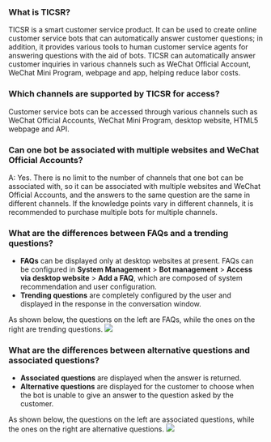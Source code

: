 ﻿### What is TICSR?

TICSR is a smart customer service product. It can be used to create online customer service bots that can automatically answer customer questions; in addition, it provides various tools to human customer service agents for answering questions with the aid of bots.
TICSR can automatically answer customer inquiries in various channels such as WeChat Official Account, WeChat Mini Program, webpage and app, helping reduce labor costs.

### Which channels are supported by TICSR for access?

Customer service bots can be accessed through various channels such as WeChat Official Accounts, WeChat Mini Program, desktop website, HTML5 webpage and API.

### Can one bot be associated with multiple websites and WeChat Official Accounts?

A: Yes. There is no limit to the number of channels that one bot can be associated with, so it can be associated with multiple websites and WeChat Official Accounts, and the answers to the same question are the same in different channels. If the knowledge points vary in different channels, it is recommended to purchase multiple bots for multiple channels.

### What are the differences between FAQs and a trending questions?

- **FAQs** can be displayed only at desktop websites at present. FAQs can be configured in **System Management** > **Bot management** > **Access via desktop website** > **Add a FAQ**, which are composed of system recommendation and user configuration.
- **Trending questions** are completely configured by the user and displayed in the response in the conversation window.

As shown below, the questions on the left are FAQs, while the ones on the right are trending questions.
![](https://main.qcloudimg.com/raw/1c5c0412d6165fa853504f4e667f2a2f.png)

### What are the differences between alternative questions and associated questions?

- **Associated questions** are displayed when the answer is returned.
- **Alternative questions** are displayed for the customer to choose when the bot is unable to give an answer to the question asked by the customer.

As shown below, the questions on the left are associated questions, while the ones on the right are alternative questions.
![](https://main.qcloudimg.com/raw/6b54e2f031df1c6b3b0a4b517ad74639.png)
